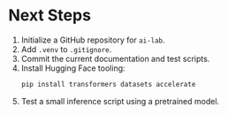 # Next Steps

1. Initialize a GitHub repository for `ai-lab`.
2. Add `.venv` to `.gitignore`.
3. Commit the current documentation and test scripts.
4. Install Hugging Face tooling:
   ```bash
   pip install transformers datasets accelerate
   ```
5. Test a small inference script using a pretrained model.
